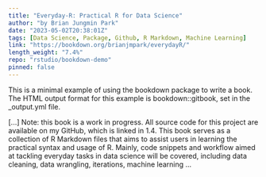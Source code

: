 ```yaml
---
title: "Everyday-R: Practical R for Data Science"
author: "by Brian Jungmin Park"
date: "2023-05-02T20:38:01Z"
tags: [Data Science, Package, Github, R Markdown, Machine Learning]
link: "https://bookdown.org/brianjmpark/everydayR/"
length_weight: "7.4%"
repo: "rstudio/bookdown-demo"
pinned: false
---
```


<p>This is a minimal example of using the bookdown package to write a book.
The HTML output format for this example is bookdown::gitbook,
set in the _output.yml file.</p> [...] Note: this book is a work in progress. All source code for this project are available on my GitHub, which is linked in 1.4. This book serves as a collection of R Markdown files that aims to assist users in learning the practical syntax and usage of R. Mainly, code snippets and workflow aimed at tackling everyday tasks in data science will be covered, including data cleaning, data wrangling, iterations, machine learning  ...
